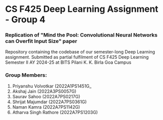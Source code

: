 # CS F425 Deep Learning Assignment - Group 4
### Replication of "Mind the Pool: Convolutional Neural Networks can Overfit Input Size" paper
Repository containing the codebase of our semester-long Deep Learning assignment. Submitted as partial fulfilment of CS F425 Deep Learning Semester II AY 2024-25 at BITS Pilani K. K. Birla Goa Campus 

### Group Members:
1. Priyanshu Volvotkar (2022A1PS1451G_
2. Akshaj Jain (2022A3PS0057G)
3. Saurav Sahoo (2022A7PS0217G)
4. Shrijat Majumdar (2022A7PS0361G)
5. Naman Kamra (2022A7PS1142G)
6. Atharva Singh Rathore (2022A7PS1203G)
